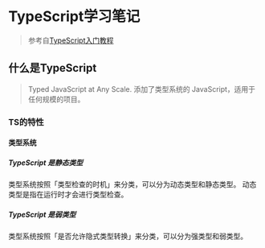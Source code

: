 # TypeScript学习笔记
>参考自[TypeScript入门教程](https://ts.xcatliu.com/)

## 什么是TypeScript

>Typed JavaScript at Any Scale.
添加了类型系统的 JavaScript，适用于任何规模的项目。

### TS的特性

#### 类型系统

##### TypeScript 是静态类型

类型系统按照「类型检查的时机」来分类，可以分为动态类型和静态类型。
动态类型是指在运行时才会进行类型检查。

##### TypeScript 是弱类型

类型系统按照「是否允许隐式类型转换」来分类，可以分为强类型和弱类型。